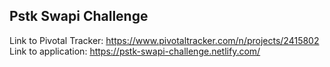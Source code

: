 ## Pstk Swapi Challenge

Link to Pivotal Tracker: https://www.pivotaltracker.com/n/projects/2415802
Link to application: https://pstk-swapi-challenge.netlify.com/
